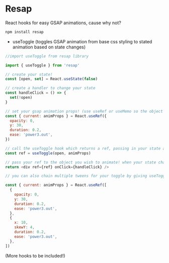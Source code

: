 # Resap

React hooks for easy GSAP animations, cause why not?

```javascript
npm install resap
```

- useToggle (toggles GSAP animation from base css styling to stated animation based on state changes)

```javascript
//import useToggle from resap library

import { useToggle } from 'resap'

// create your state!
const [open, set] = React.useState(false)

// create a handler to change your state
const handleClick = () => {
  set(!open)
}

// set your gsap animation props! (use useRef or useMemo so the object doesn't get recreated on each render!)
const { current: animProps } = React.useRef({
  opacity: 0,
  y: 30,
  duration: 0.2,
  ease: 'power3.out',
})

// call the useToggle hook which returns a ref, passing in your state and the animation props!
const ref = useToggle(open, animProps)

// pass your ref to the object you wish to animate! when your state changes the toggle animation will trigger!
return <div ref={ref} onClick={handleClick} />

// you can also chain multiple tweens for your toggle by giving useToggle an array of objects

const { current: animProps } = React.useRef([
  {
    opacity: 0,
    y: 30,
    duration: 0.2,
    ease: 'power3.out',
  },
  {
    x: 10,
    skewY: 4,
    duration: 0.2,
    ease: 'power3.out',
  },
])
```

(More hooks to be included!)
